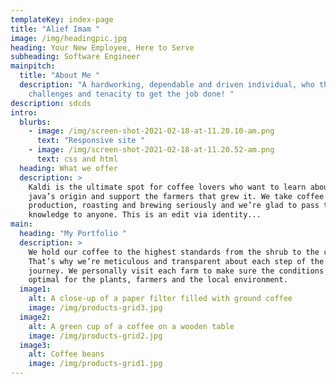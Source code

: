 ```yaml
---
templateKey: index-page
title: "Alief Imam "
image: /img/headingpic.jpg
heading: Your New Employee, Here to Serve
subheading: Software Engineer
mainpitch:
  title: "About Me "
  description: "A hardworking, dependable and driven individual, who thrives on
    challenges and tenacity to get the job done! "
description: sdcds
intro:
  blurbs:
    - image: /img/screen-shot-2021-02-18-at-11.20.10-am.png
      text: "Responsive site "
    - image: /img/screen-shot-2021-02-18-at-11.20.52-am.png
      text: css and html
  heading: What we offer
  description: >
    Kaldi is the ultimate spot for coffee lovers who want to learn about their
    java’s origin and support the farmers that grew it. We take coffee
    production, roasting and brewing seriously and we’re glad to pass that
    knowledge to anyone. This is an edit via identity...
main:
  heading: "My Portfolio "
  description: >
    We hold our coffee to the highest standards from the shrub to the cup.
    That’s why we’re meticulous and transparent about each step of the coffee’s
    journey. We personally visit each farm to make sure the conditions are
    optimal for the plants, farmers and the local environment.
  image1:
    alt: A close-up of a paper filter filled with ground coffee
    image: /img/products-grid3.jpg
  image2:
    alt: A green cup of a coffee on a wooden table
    image: /img/products-grid2.jpg
  image3:
    alt: Coffee beans
    image: /img/products-grid1.jpg
---
```

